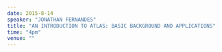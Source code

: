 ```yaml
---
date: 2015-8-14
speaker: "JONATHAN FERNANDES"
title: "AN INTRODUCTION TO ATLAS: BASIC BACKGROUND AND APPLICATIONS"
time: "4pm"
venue: ""
---
```


